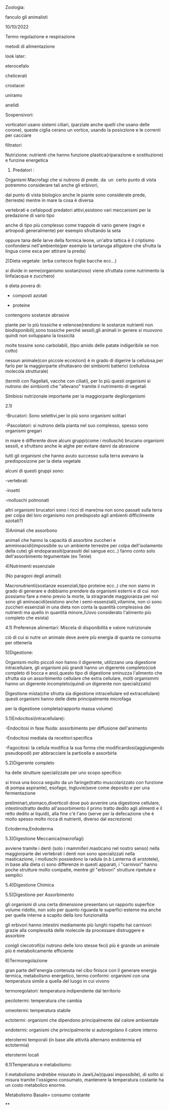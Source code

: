 

Zoologia:

fanculo gli animalisti

10/10/2022

Termo regolazione e respirazione

metodi di alimentazione

look later:

eterocefalo

chelicerati 

crostacei

uniramo

anelidi

Sospensivori:

vorticatori usano sistemi ciliari, (parziale anche quelli che usano delle corone), queste ciglia cerano un vortice, usando la posixzione e le correnti per cacciare

filtratori

Nutrizione: nutrienti che hanno funzione plastica(riparazione e sostituzione) e funzine energetica

  

1) Predatori :

Organismi Macrofagi che si nutrono di prede. da  un  certo punto di vista potremmo considerare tali anche gli erbivori,

dal punto di vista biologico anche le piante sono considerate prede,(terreste) mentre in mare la cosa è diversa

vertebrati e cefalopodi predatori attivi,esistono vari meccanismi per la predazione di vario tipo

anche di tipo più complesso come trappole di vario genere (ragni e artropodi generalmente) per esempio sfruttando la seta

oppure tana delle larve della formica leone, un'altra tattica è il criptismo confondersi nell'ambiente(per esempio la tartaruga alligatore che sfrutta la lingua come esca per attirare la preda)

  

2)Dieta vegetale: (erba cortecce foglie bacche ecc...)

si divide in seme(organismo sostanzioso) viene sfruttata come nutrimento la linfa(acqua e zucchero)

è dieta povera di:

- composti azotati

- proteine

contengono sostanze abrasive

piante per lo più tossiche e velenose(rendono le sostanze nutrienti non biodisponibili),sono tossiche perché sessili,gli animali in genere si muovono quindi non sviluppano la tossicità

molte tossine sono carbolabili, (tipo amido delle patate indigeribile se non cotto)

nessun animale(con piccole eccezioni) è in grado di digerire la cellulosa,per farlo per la maggiorparte sfruttavano dei simbionti batterici (cellulosa molecola strutturale)

(termiti con flagellati, vacche con ciliati), per lo più questi organismi si nutrono dei simbionti che "allevano" tramite il nutrimento di vegetali

Simbiosi nutrizonale importante per la maggiorparte degliorganismi

2.1)

-Brucatori: Sono selettivi,per lo più sono organismi solitari

-Pascolatori: si nutrono della pianta nel suo complesso, spesso sono organismi gregari

in mare è differente dove alcuni gruppi(come i molluschi) brucano organismi sessili, e sfruttsno anche le alghe per evitare danni da abrasione 

tutti gli organismi che hanno avuto successo sulla terra avevano la predisposizone per la dieta vegetale

alcuni di questi gruppi sono:

-vertebrati

-insetti

-molluschi polmonati

altri organismi brucatori sono i ricci di mare(ma non sono passati sulla terra per colpa del loro organismo non predisposto agli ambienti difficilmente azotati?)

3)Animali che assorbono

animali che hanno la capacità di assorbire zuccheri e amminoacidi(impossibile su un ambiente terrestre per colpa dell'isolamento della cute) gli endoparassiti(parassiti del sangue ecc..) fanno conto solo dell'assorbimento tegumentale (ex Tenie)

  

4)Nutrimenti essenziale

(No paragoni degli animali)

Macronutrienti(sostanze essenziali,tipo proteine ecc..) che non siamo in grado di generare e dobbiamo prendere da organismi esterni e di cui  non possiamo fare a meno previo la morte, la stragrande maggioranza per noi sono gli aminoacidi(esistono anche i semi-essenziali),vitamine, non ci sono zuccheri essenziali in una dieta non conta la quantità complessiva dei nutrienti ma quello in quantità minore,(Uovo considerato l'alimento più completo che esista)

4.1) Preferenze alimentari: Miscela di disponibilità e valore nutrizionale

ciò di cui si nutre un animale deve avere più energia di quanta ne consuma per ottenerla

  

5)Digestione:

Organismi molto piccoli non hanno il digerente, utilizzano una digestione intracellulare, gli organismi più grandi hanno un digerente completo(cioè completo di bocca e ano),questo tipo di digestione sminuzza l'alimento che sfrutta sia un assorbimento cellulare che extra cellulare, molti organismmi hanno un digerente incompleto(quindi un digerente non specializzato)

Digestione mista(che sfrutta sia digestione intracellulare ed extracellulare) questi organismi hanno delle diete principalmente microfaga

per la digestione completa(rapporto massa volume)

5.1)Endocitosi(intracellulare):

-Endocitosi in fase fluida: assorbimento per diffusione dell'animento

-Endocitosi mediata da recettori:specifica

-Fagocitosi: la cellula modifica la sua forma che modificandosi(aggiungendo pseudopodi) per abbracciare la particella e assorbirla

5.2)Digerente completo

ha delle strutture specializzate per uno scopo specifico:

si trova una bocca seguito da un faringe(tratto muscolarizzato con funzione di pompa aspirante), esofago, Ingluvie(seve come deposito e per una fermentazione

preliminar),stomaco,diverticoli dove può avvenire una digestione cellulare, intestino(tratto dedito all'assorbimento il primo tratto dedito agli alimenti e il retto dedito ai liquidi), alla fine c'è l'ano (serve per la defecazione che è molto spesso molto ricca di nutrienti, diverso dal escrezione)

Ectoderma,Endoderma

5.3)Digestione Meccanica(macrofagi)

avviene tramite i denti (solo i mammiferi masticano nel nostro senso) nella maggiorparte dei vertebrati i denti non sono specializzati nella masticazione, i molluschi possiedono la radula (n.b Lanterna di aristotele), in base alla dieta ci sono differenze in questi apparati, i "carnivori" hanno poche strutture molto compatte, mentre gli "erbivori" strutture ripetute e semplici 

5.4)Digestione Chimica

5.5)Digestione per Assorbimento

gli organismi di una certa dimensione presentano un rapporto superfice volume ridotto, non solo per quanto riguarda le superfici esterne ma anche per quelle interne a scapito della loro funzionalità

gli erbivori hanno intestini mediamente più lunghi rispetto hai carnivori grazie alla complessità delle molecole da processare distruggere e assorbire

conigli ciecotrofi(si nutrono delle loro stesse feci) più è grande un animale più è metabolicamente efficiente

  

6)Termoregolazione

gran parte dell'energia contenuta nel cibo finisce con il generare energia termica, metabolismo energetico, termo conformi: organismi con una temperatura simile a quella del luogo in cui vivono

termoregolatori: temperatura indipendente dal territorio

pecilotermi: temperatura che cambia

omeotermi: temperatura stabile

ectotermi: organismi che dipendono principalmente dal calore ambientale

endotermi: organismi che principalmente si autoregolano il calore interno

eterotermi temporali (in base alle attività alternano endotermia ed ectotermia)

eterotermi locali

6.1)Temperatura e metabolismo:

il metabolismo andrebbe misurato in Jawl(Jw)(quasi impossibile), di solito si misura tramite l'ossigeno consumato, mantenere la temperatura costante ha un costo metabolico enorme.

Metabolismo Basale= consumo costante

  

  
**